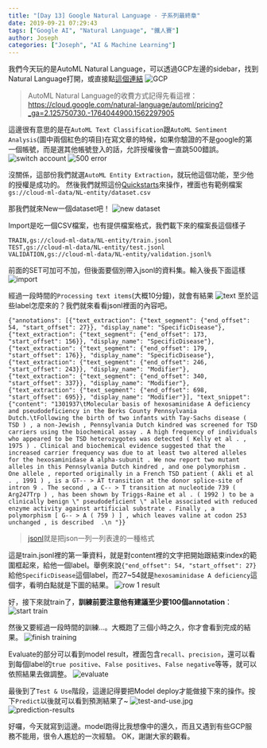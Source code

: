 ```yaml
---
title: "[Day 13] Google Natural Language - 子系列最終章"
date: 2019-09-21 07:29:43
tags: ["Google AI", "Natural Language", "鐵人賽"]
author: Joseph
categories: ["Joseph", "AI & Machine Learning"]
---
```


我們今天玩的是AutoML Natural Language，可以透過GCP左邊的sidebar，找到Natural Language打開，或直接點[這個連結](https://console.cloud.google.com/natural-language)
![GCP](GCP.jpg)

> AutoML Natural Language的收費方式記得先看這裡：https://cloud.google.com/natural-language/automl/pricing?_ga=2.125750730.-1764044900.1562297905

<!-- more -->

這邊很有意思的是在`AutoML Text Classification`跟`AutoML Sentiment Analysis`(圖中兩個紅色的項目)在寫文章的時候，如果你驗證的不是google的第一個帳號，而是選其他帳號登入的話，允許授權後會一直跳500錯誤。
![switch account](switch-account.jpg)
![500 error](500-error.jpg)

沒關係，這部份我們就選`AutoML Entity Extraction`，就玩他這個功能，至少他的授權是成功的。
然後我們就照這份[Quickstarts](https://cloud.google.com/natural-language/automl/entity-analysis/docs/quickstart)來操作，裡面也有範例檔案`gs://cloud-ml-data/NL-entity/dataset.csv`

那我們就來New一個dataset吧！
![new dataset](new-dataset.jpg)

Import是吃一個CSV檔案，也有提供檔案格式，我們載下來的檔案長這個樣子
```shell
TRAIN,gs://cloud-ml-data/NL-entity/train.jsonl
TEST,gs://cloud-ml-data/NL-entity/test.jsonl
VALIDATION,gs://cloud-ml-data/NL-entity/validation.jsonl%
```
前面的SET可加可不加，但後面要個別帶入jsonl的資料集。輸入後長下面這樣
![import](import.jpg)

經過一段時間的`Processing text items`(大概10分鐘)，就會有結果
![text](texts.jpg)
至於這些label怎麼來的？我們就來看看jsonl裡面的內容吧。
```
{"annotations": [{"text_extraction": {"text_segment": {"end_offset": 54, "start_offset": 27}}, "display_name": "SpecificDisease"}, {"text_extraction": {"text_segment": {"end_offset": 173, "start_offset": 156}}, "display_name": "SpecificDisease"}, {"text_extraction": {"text_segment": {"end_offset": 179, "start_offset": 176}}, "display_name": "SpecificDisease"}, {"text_extraction": {"text_segment": {"end_offset": 246, "start_offset": 243}}, "display_name": "Modifier"}, {"text_extraction": {"text_segment": {"end_offset": 340, "start_offset": 337}}, "display_name": "Modifier"}, {"text_extraction": {"text_segment": {"end_offset": 698, "start_offset": 695}}, "display_name": "Modifier"}], "text_snippet": {"content": "1301937\tMolecular basis of hexosaminidase A deficiency and pseudodeficiency in the Berks County Pennsylvania Dutch.\tFollowing the birth of two infants with Tay-Sachs disease ( TSD ) , a non-Jewish , Pennsylvania Dutch kindred was screened for TSD carriers using the biochemical assay . A high frequency of individuals who appeared to be TSD heterozygotes was detected ( Kelly et al . , 1975 ) . Clinical and biochemical evidence suggested that the increased carrier frequency was due to at least two altered alleles for the hexosaminidase A alpha-subunit . We now report two mutant alleles in this Pennsylvania Dutch kindred , and one polymorphism . One allele , reported originally in a French TSD patient ( Akli et al . , 1991 ) , is a GT-- > AT transition at the donor splice-site of intron 9 . The second , a C-- > T transition at nucleotide 739 ( Arg247Trp ) , has been shown by Triggs-Raine et al . ( 1992 ) to be a clinically benign \" pseudodeficient \" allele associated with reduced enzyme activity against artificial substrate . Finally , a polymorphism [ G-- > A ( 759 ) ] , which leaves valine at codon 253 unchanged , is described  .\n "}}
```
> [jsonl](http://jsonlines.org/)就是把json一列一列表達的一種格式
>  
這是train.jsonl裡的第一筆資料，就是對content裡的文字把開始跟結束index的範圍框起來，給他一個label。舉例來說`{"end_offset": 54, "start_offset": 27}`給他`SpecificDisease`這個label，而27~54就是`hexosaminidase A deficiency`這個字，看明白點就是下圖的結果。
![row 1 result](row-1-result.jpg)

好，接下來就train了，**訓練前要注意他有建議至少要100個annotation**：
![start train](start-train.jpg)

然後又要經過一段時間的訓練...。大概跑了三個小時之久，你才會看到完成的結果。
![finish training](finish-training.jpg)

Evaluate的部分可以看到model result，裡面包含`recall`、`precision`，還可以看到每個label的`true positive`、`False positives`、`False negative`等等，就可以依照結果去做調整。
![evaluate](evaluate.jpg)

最後到了`Test & Use`階段，這邊記得要把Model deploy才能做接下來的操作。按下`Predict`以後就可以看到預測結果了~
![test-and-use.jpg](test-and-use.jpg)
![prediction-results](prediction-results.jpg)

好囉，今天就寫到這邊。model跑得比我想像中的還久，而且又遇到有些GCP服務不能用，很令人尷尬的一次經驗。
OK，謝謝大家的觀看。
